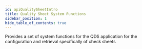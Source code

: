 ```yaml
---
id: apiQualitySheetIntro
title: Quality Sheet System Functions
sidebar_position: 1
hide_table_of_contents: true 
---
```


Provides a set of system functions for the QDS application for the configuration and retrieval specifically of check sheets